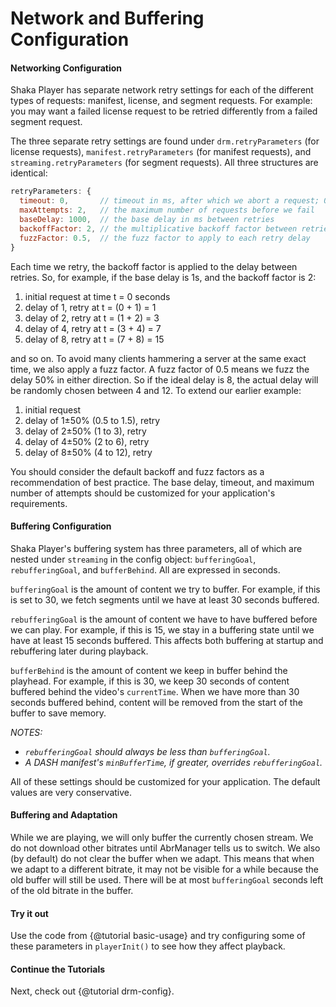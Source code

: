 # Network and Buffering Configuration

#### Networking Configuration

Shaka Player has separate network retry settings for each of the different
types of requests: manifest, license, and segment requests. For example: you
may want a failed license request to be retried differently from a failed
segment request.

The three separate retry settings are found under `drm.retryParameters` (for
license requests), `manifest.retryParameters` (for manifest requests), and
`streaming.retryParameters` (for segment requests).  All three structures are
identical:

```js
retryParameters: {
  timeout: 0,       // timeout in ms, after which we abort a request; 0 means never
  maxAttempts: 2,   // the maximum number of requests before we fail
  baseDelay: 1000,  // the base delay in ms between retries
  backoffFactor: 2, // the multiplicative backoff factor between retries
  fuzzFactor: 0.5,  // the fuzz factor to apply to each retry delay
}
```

Each time we retry, the backoff factor is applied to the delay between retries.
So, for example, if the base delay is 1s, and the backoff factor is 2:

1. initial request at time t = 0 seconds
2. delay of 1, retry at t = (0 + 1) = 1
3. delay of 2, retry at t = (1 + 2) = 3
4. delay of 4, retry at t = (3 + 4) = 7
5. delay of 8, retry at t = (7 + 8) = 15

and so on.  To avoid many clients hammering a server at the same exact time,
we also apply a fuzz factor.  A fuzz factor of 0.5 means we fuzz the delay
50% in either direction.  So if the ideal delay is 8, the actual delay will be
randomly chosen between 4 and 12.  To extend our earlier example:

1. initial request
2. delay of 1±50% (0.5 to 1.5), retry
3. delay of 2±50% (1 to 3), retry
4. delay of 4±50% (2 to 6), retry
5. delay of 8±50% (4 to 12), retry

You should consider the default backoff and fuzz factors as a recommendation of
best practice.  The base delay, timeout, and maximum number of attempts should
be customized for your application's requirements.


#### Buffering Configuration

Shaka Player's buffering system has three parameters, all of which are nested
under `streaming` in the config object: `bufferingGoal`, `rebufferingGoal`, and
`bufferBehind`.  All are expressed in seconds.

`bufferingGoal` is the amount of content we try to buffer.  For example, if
this is set to 30, we fetch segments until we have at least 30 seconds buffered.

`rebufferingGoal` is the amount of content we have to have buffered before we
can play.  For example, if this is 15, we stay in a buffering state until we
have at least 15 seconds buffered.  This affects both buffering at startup
and rebuffering later during playback.

`bufferBehind` is the amount of content we keep in buffer behind the playhead.
For example, if this is 30, we keep 30 seconds of content buffered behind the
video's `currentTime`.  When we have more than 30 seconds buffered behind,
content will be removed from the start of the buffer to save memory.

*NOTES:*
 - *`rebufferingGoal` should always be less than `bufferingGoal`.*
 - *A DASH manifest's `minBufferTime`, if greater, overrides `rebufferingGoal`.*

All of these settings should be customized for your application.  The default
values are very conservative.

#### Buffering and Adaptation

While we are playing, we will only buffer the currently chosen stream.  We do
not download other bitrates until AbrManager tells us to switch.  We also (by
default) do not clear the buffer when we adapt.  This means that when we adapt
to a different bitrate, it may not be visible for a while because the old
buffer will still be used.  There will be at most `bufferingGoal` seconds left
of the old bitrate in the buffer.

#### Try it out

Use the code from {@tutorial basic-usage} and try configuring some of these
parameters in `playerInit()` to see how they affect playback.


#### Continue the Tutorials

Next, check out {@tutorial drm-config}.

